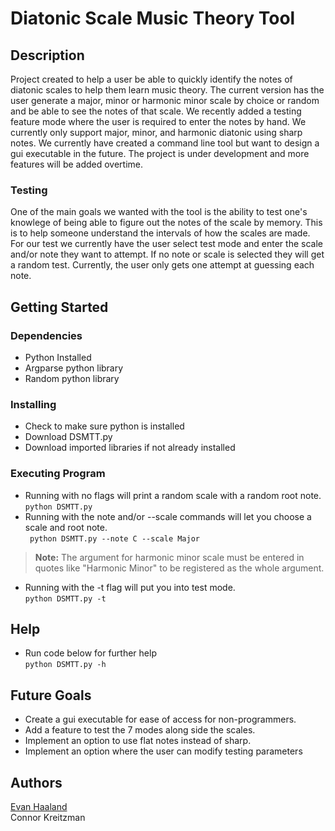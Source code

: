 # Diatonic Scale Music Theory Tool

## Description

Project created to help a user be able to quickly identify the notes of diatonic scales to help them learn music theory. The current version has the user generate a major, minor or harmonic minor scale by choice or random and be able to see the notes of that scale. We recently added a testing feature mode where the user is required to enter the notes by hand. We currently only support major, minor, and harmonic diatonic using sharp notes. We currently have created a command line tool but want to design a gui executable in the future. The project is under development and more features will be added overtime.

### Testing
One of the main goals we wanted with the tool is the ability to test one's knowlege of being able to figure out the notes of the scale by memory. This is to help someone understand the intervals of how the scales are made. For our test we currently have the user select test mode and enter the scale and/or note they want to attempt. If no note or scale is selected they will get a random test. Currently, the user only gets one attempt at guessing each note. 
## Getting Started

### Dependencies
- Python Installed
- Argparse python library
- Random python library

### Installing
- Check to make sure python is installed
- Download DSMTT.py
- Download imported libraries if not already installed

### Executing Program
- Running with no flags will print a random scale with a random root note. </br>
``` python DSMTT.py ``` </br>
- Running with the note and/or --scale commands will let you choose a scale and root note. </br>
``` python DSMTT.py --note C --scale Major``` </br>
> **Note:** The argument for harmonic minor scale must be entered in quotes like "Harmonic Minor" to be registered as the whole argument. </br>
- Running with the -t flag will put you into test mode. </br>
``` python DSMTT.py -t ``` </br>
 

## Help
- Run code below for further help </br>
 ```python DSMTT.py -h``` </br>

## Future Goals
- Create a gui executable for ease of access for non-programmers.
- Add a feature to test the 7 modes along side the scales.
- Implement an option to use flat notes instead of sharp.
- Implement an option where the user can modify testing parameters


## Authors
[Evan Haaland](https://www.linkedin.com/in/evannhaaland/) </br>
Connor Kreitzman
